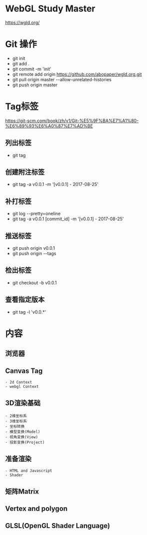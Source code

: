 # WebGL Study Master
https://wgld.org/


# Git 操作

- git init
- git add .
- git commit -m 'init'
- git remote add origin https://github.com/abopaper/wgld.org.git
- git pull origin master --allow-unrelated-histories
- git push origin master

# Tag标签
https://git-scm.com/book/zh/v1/Git-%E5%9F%BA%E7%A1%80-%E6%89%93%E6%A0%87%E7%AD%BE
## 列出标签
- git tag
## 创建附注标签 
- git tag -a v0.0.1 -m '[v0.0.1] - 2017-08-25'
## 补打标签
- git log --pretty=oneline
- git tag -a v0.0.1 [commit_id] -m '[v0.0.1] - 2017-08-25'
## 推送标签
- git push origin v0.0.1
- git push origin --tags
## 检出标签
- git checkout -b v0.0.1 
## 查看指定版本
- git tag -l 'v0.0.*'



# 内容
  ## 浏览器
  ## Canvas Tag
    - 2d Context
    - webgl Context
  ## 3D渲染基础
    - 2维坐标系
    - 3维坐标系
    - 坐标转换
    - 模型变换(Model)
    - 视角变换(View)
    - 投影变换(Project)
  ## 准备渲染
    - HTML and Javascript
    - Shader
  ## 矩阵Matrix
  ## Vertex and polygon
  ## GLSL(OpenGL Shader Language)
  ## 

